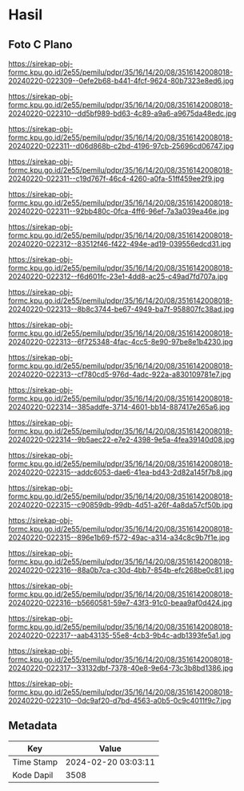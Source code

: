 # Hasil

## Foto C Plano

https://sirekap-obj-formc.kpu.go.id/2e55/pemilu/pdpr/35/16/14/20/08/3516142008018-20240220-022309--0efe2b68-b441-4fcf-9624-80b7323e8ed6.jpg

https://sirekap-obj-formc.kpu.go.id/2e55/pemilu/pdpr/35/16/14/20/08/3516142008018-20240220-022310--dd5bf989-bd63-4c89-a9a6-a9675da48edc.jpg

https://sirekap-obj-formc.kpu.go.id/2e55/pemilu/pdpr/35/16/14/20/08/3516142008018-20240220-022311--d06d868b-c2bd-4196-97cb-25696cd06747.jpg

https://sirekap-obj-formc.kpu.go.id/2e55/pemilu/pdpr/35/16/14/20/08/3516142008018-20240220-022311--c19d767f-46c4-4260-a0fa-51ff459ee2f9.jpg

https://sirekap-obj-formc.kpu.go.id/2e55/pemilu/pdpr/35/16/14/20/08/3516142008018-20240220-022311--92bb480c-0fca-4ff6-96ef-7a3a039ea46e.jpg

https://sirekap-obj-formc.kpu.go.id/2e55/pemilu/pdpr/35/16/14/20/08/3516142008018-20240220-022312--83512f46-f422-494e-ad19-039556edcd31.jpg

https://sirekap-obj-formc.kpu.go.id/2e55/pemilu/pdpr/35/16/14/20/08/3516142008018-20240220-022312--f6d601fc-23e1-4dd8-ac25-c49ad7fd707a.jpg

https://sirekap-obj-formc.kpu.go.id/2e55/pemilu/pdpr/35/16/14/20/08/3516142008018-20240220-022313--8b8c3744-be67-4949-ba7f-958807fc38ad.jpg

https://sirekap-obj-formc.kpu.go.id/2e55/pemilu/pdpr/35/16/14/20/08/3516142008018-20240220-022313--6f725348-4fac-4cc5-8e90-97be8e1b4230.jpg

https://sirekap-obj-formc.kpu.go.id/2e55/pemilu/pdpr/35/16/14/20/08/3516142008018-20240220-022313--cf780cd5-976d-4adc-922a-a830109781e7.jpg

https://sirekap-obj-formc.kpu.go.id/2e55/pemilu/pdpr/35/16/14/20/08/3516142008018-20240220-022314--385addfe-3714-4601-bb14-887417e265a6.jpg

https://sirekap-obj-formc.kpu.go.id/2e55/pemilu/pdpr/35/16/14/20/08/3516142008018-20240220-022314--9b5aec22-e7e2-4398-9e5a-4fea39140d08.jpg

https://sirekap-obj-formc.kpu.go.id/2e55/pemilu/pdpr/35/16/14/20/08/3516142008018-20240220-022315--addc6053-dae6-41ea-bd43-2d82a145f7b8.jpg

https://sirekap-obj-formc.kpu.go.id/2e55/pemilu/pdpr/35/16/14/20/08/3516142008018-20240220-022315--c90859db-99db-4d51-a26f-4a8da57cf50b.jpg

https://sirekap-obj-formc.kpu.go.id/2e55/pemilu/pdpr/35/16/14/20/08/3516142008018-20240220-022315--896e1b69-f572-49ac-a314-a34c8c9b7f1e.jpg

https://sirekap-obj-formc.kpu.go.id/2e55/pemilu/pdpr/35/16/14/20/08/3516142008018-20240220-022316--88a0b7ca-c30d-4bb7-854b-efc268be0c81.jpg

https://sirekap-obj-formc.kpu.go.id/2e55/pemilu/pdpr/35/16/14/20/08/3516142008018-20240220-022316--b5660581-59e7-43f3-91c0-beaa9af0d424.jpg

https://sirekap-obj-formc.kpu.go.id/2e55/pemilu/pdpr/35/16/14/20/08/3516142008018-20240220-022317--aab43135-55e8-4cb3-9b4c-adb1393fe5a1.jpg

https://sirekap-obj-formc.kpu.go.id/2e55/pemilu/pdpr/35/16/14/20/08/3516142008018-20240220-022317--33132dbf-7378-40e8-9e64-73c3b8bd1386.jpg

https://sirekap-obj-formc.kpu.go.id/2e55/pemilu/pdpr/35/16/14/20/08/3516142008018-20240220-022310--0dc9af20-d7bd-4563-a0b5-0c9c4011f9c7.jpg


## Metadata

| Key        | Value               |
| ---------- | ------------------- |
| Time Stamp | 2024-02-20 03:03:11 |
| Kode Dapil | 3508                |



